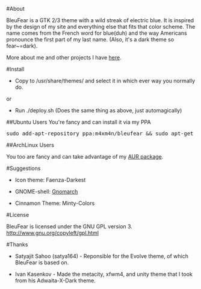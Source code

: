#About

BleuFear is a GTK 2/3 theme with a wild streak of electric blue. It is inspired by the design of my site and everything else that fits that color scheme. The name comes from the French word for blue(duh) and the way Americans pronounce the first part of my last name. (Also, it's a dark theme so fear~=dark).

More about me and other projects I have [here](http://www.maxfierke.com/).

#Install

-   Copy to /usr/share/themes/ and select it in which ever way you normally do.

or

-   Run ./deploy.sh (Does the same thing as above, just automagically)

##Ubuntu Users
You're fancy and can install it via my PPA
<pre>
sudo add-apt-repository ppa:m4xm4n/bleufear && sudo apt-get update && sudo apt-get install bleufear-theme
</pre>

##ArchLinux Users

You too are fancy and can take advantage of my [AUR package](https://aur.archlinux.org/packages.php?ID=55505).

#Suggestions

-   Icon theme: Faenza-Darkest

-   GNOME-shell: [Gnomarch](http://alucryd.deviantart.com/art/Gnome-Shell-GnomArch-245249611)

-   Cinnamon Theme: Minty-Colors

#License

BleuFear is licensed under the GNU GPL version 3.
<http://www.gnu.org/copyleft/gpl.html>

#Thanks

-   Satyajit Sahoo (satya164) - Reponsible for the Evolve theme, of which BleuFear is based on.

-   Ivan Kasenkov - Made the metacity, xfwm4, and unity theme that I took from his Adwaita-X-Dark theme.
